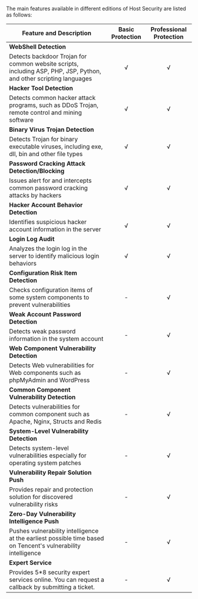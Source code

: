 The main features available in different editions of Host Security are listed as follows:

| **Feature and Description** | **Basic Protection** | **Professional Protection** |
| ---------------------------------------- | :------: | :------: |
| **WebShell Detection**
 Detects backdoor Trojan for common website scripts, including ASP, PHP, JSP, Python, and other scripting languages | √ | √ |
| **Hacker Tool Detection**
 Detects common hacker attack programs, such as DDoS Trojan, remote control and mining software | √ | √ |
| **Binary Virus Trojan Detection**
Detects Trojan for binary executable viruses, including exe, dll, bin and other file types | √ | √ |
| **Password Cracking Attack Detection/Blocking**
 Issues alert for and intercepts common password cracking attacks by hackers | √ | √ |
| **Hacker Account Behavior Detection**
Identifies suspicious hacker account information in the server | √ | √ |
| **Login Log Audit**
 Analyzes the login log in the server to identify malicious login behaviors | √ | √ |
| **Configuration Risk Item Detection**
 Checks configuration items of some system components to prevent vulnerabilities |     -     |√ |
| **Weak Account Password Detection**
 Detects weak password information in the system account |     -     |√ |
| **Web Component Vulnerability Detection**
 Detects Web vulnerabilities for Web components such as phpMyAdmin and WordPress |     -     |√ |
| **Common Component Vulnerability Detection**
Detects vulnerabilities for common component such as Apache, Nginx, Structs and Redis |     -     |√ |
| **System-Level Vulnerability Detection**
 Detects system-level vulnerabilities especially for operating system patches |     -     |√ |
| **Vulnerability Repair Solution Push**
Provides repair and protection solution for discovered vulnerability risks |     -     |√ |
| **Zero-Day Vulnerability Intelligence Push**
 Pushes vulnerability intelligence at the earliest possible time based on Tencent's vulnerability intelligence |     -     |√ |
| **Expert Service**
 Provides 5*8 security expert services online. You can request a callback by submitting a ticket. |     -     |√ |
